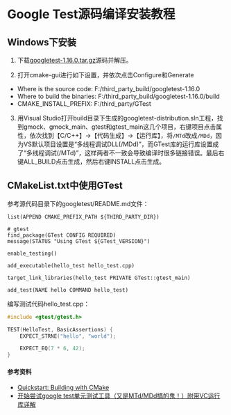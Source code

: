 # Google Test源码编译安装教程

## Windows下安装

1. 下载[googletest-1.16.0.tar.gz](https://github.com/google/googletest/releases)源码并解压。

2. 打开cmake-gui进行如下设置，并依次点击Configure和Generate

- Where is the source code: F:/third_party_build/googletest-1.16.0
- Where to build the binaries: F:/third_party_build/googletest-1.16.0/build
- CMAKE_INSTALL_PREFIX: F:/third_party/GTest

3. 用Visual Studio打开build目录下生成的googletest-distribution.sln工程，找到gmock、gmock_main、gtest和gtest_main这几个项目，右键项目点击属性，依次找到【C/C++】->【代码生成】->【运行库】，将`/MTd`改成`/MDd`，因为VS默认项目设置是“多线程调试DLL(/MDd)”，而GTest库的运行库设置成了“多线程调试(/MTd)”，这样两者不一致会导致编译时很多链接错误。最后右键ALL_BUILD点击生成，然后右键INSTALL点击生成。

## CMakeList.txt中使用GTest

参考源代码目录下的googletest/README.md文件：

```
list(APPEND CMAKE_PREFIX_PATH ${THIRD_PARTY_DIR})

# gtest
find_package(GTest CONFIG REQUIRED)
message(STATUS "Using GTest ${GTest_VERSION}")

enable_testing()

add_executable(hello_test hello_test.cpp)

target_link_libraries(hello_test PRIVATE GTest::gtest_main)

add_test(NAME hello COMMAND hello_test)
```

编写测试代码hello_test.cpp：

```cpp
#include <gtest/gtest.h>

TEST(HelloTest, BasicAssertions) {
    EXPECT_STRNE("hello", "world");

    EXPECT_EQ(7 * 6, 42);
}
```

#### 参考资料

- [Quickstart: Building with CMake](https://google.github.io/googletest/quickstart-cmake.html)
- [开始尝试google test单元测试工具（又是MTd/MDd搞的鬼！）附带VC运行库详解](https://www.cnblogs.com/tobyforever/archive/2009/05/01/1447473.html)
